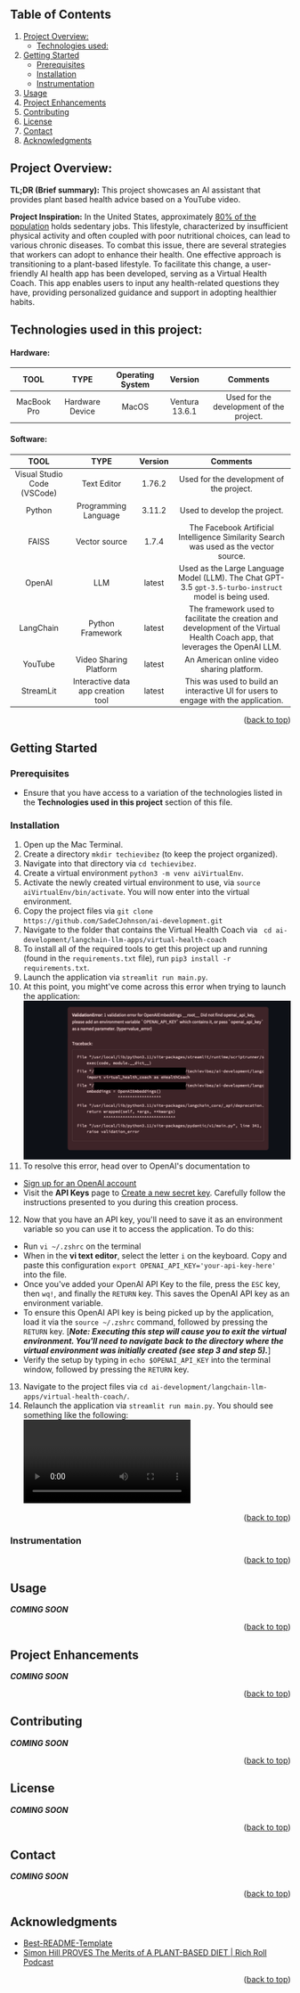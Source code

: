 <a name="readme-top"></a>


<!-- TABLE OF CONTENTS -->
## Table of Contents
  <ol>
    <li>
      <a href="#about-the-project">Project Overview:</a>
      <ul>
        <li><a href="#built-with">Technologies used:</a></li>
      </ul>
    </li>
    <li>
      <a href="#getting-started">Getting Started</a>
      <ul>
        <li><a href="#prerequisites">Prerequisites</a></li>
        <li><a href="#installation">Installation</a></li>  
        <li><a href="#instrumentation">Instrumentation</a></li>  
      </ul>
    </li>
    <li><a href="#usage">Usage</a></li>
    <li><a href="#roadmap">Project Enhancements</a></li>
    <li><a href="#contributing">Contributing</a></li>
    <li><a href="#license">License</a></li>
    <li><a href="#contact">Contact</a></li>
    <li><a href="#acknowledgments">Acknowledgments</a></li>
  </ol>

<!-- ABOUT THE PROJECT -->
## Project Overview:

**TL;DR (Brief summary):** This project showcases an AI assistant that provides plant based health advice based on a YouTube video.



**Project Inspiration:** In the United States, approximately [80% of the population](https://thedesireddesk.com/what-percentage-of-americans-work-desk-jobs/) holds sedentary jobs. This lifestyle, characterized by insufficient physical activity and often coupled with poor nutritional choices, can lead to various chronic diseases. To combat this issue, there are several strategies that workers can adopt to enhance their health. One effective approach is transitioning to a plant-based lifestyle. To facilitate this change, a user-friendly AI health app has been developed, serving as a Virtual Health Coach. This app enables users to input any health-related questions they have, providing personalized guidance and support in adopting healthier habits.


## Technologies used in this project:

#### **Hardware:** 
| **TOOL**       | **TYPE**| **Operating System**| **Version**| **Comments**
| :----------------: | :------: |  :------: | :----: |  :----: | 
| MacBook Pro         |   Hardware Device | MacOS | Ventura 13.6.1 | Used for the development of the project.

#### **Software:**
| **TOOL**       | **TYPE**| **Version**| **Comments**
| :----------------: | :------: | :----: |  :----: | 
| Visual Studio Code (VSCode)         |   Text Editor  | 1.76.2 | Used for the development of the project.
| Python         |   Programming Language   | 3.11.2 | Used to develop the project.
| FAISS       |  Vector source | 1.7.4 | The Facebook Artificial Intelligence Similarity Search was used as the vector source.
| OpenAI         |   LLM   | latest | Used as the Large Language Model (LLM). The Chat GPT-3.5 `gpt-3.5-turbo-instruct` model is being used. 
| LangChain       |  Python Framework  | latest | The framework used to facilitate the creation and development of the Virtual Health Coach app, that leverages the OpenAI LLM.
| YouTube       |  Video Sharing Platform  | latest | An American online video sharing platform.
| StreamLit       | Interactive data app creation tool | latest | This was used to build an interactive UI for users to engage with the application.









<p align="right">(<a href="#readme-top">back to top</a>)</p>


<!-- GETTING STARTED -->
## Getting Started

### Prerequisites
- Ensure that you have access to a variation of the technologies listed in the **Technologies used in this project** section of this file.

### Installation
1. Open up the Mac Terminal.
2. Create a directory `mkdir techievibez` (to keep the project organized).
3. Navigate into that directory via `cd techievibez`.
4. Create a virtual environment `python3 -m venv aiVirtualEnv`.
5. Activate the newly created virtual environment to use, via `source aiVirtualEnv/bin/activate`. You will now enter into the virtual environment.
6. Copy the project files via `git clone https://github.com/SadeCJohnson/ai-development.git`
7. Navigate to the folder that contains the Virtual Health Coach via ` cd ai-development/langchain-llm-apps/virtual-health-coach`
8. To install all of the required tools to get this project up and running (found in the `requirements.txt` file), run `pip3 install -r requirements.txt`.
9. Launch the application via `streamlit run main.py`.
10. At this point, you might've come across this error when trying to launch the application:
![Open AI Key Required](/langchain-llm-apps/virtual-health-coach/supporting-images/OPENAI-Key-Required.png)
11. To resolve this error, head over to OpenAI's documentation to 
  * [Sign up for an OpenAI account](https://platform.openai.com/signup)
  * Visit the **API Keys** page to [Create a new secret key](https://platform.openai.com/account/api-keys). Carefully follow the instructions presented to you during this creation process.
12. Now that you have an API key, you'll need to save it as an environment variable so you can use it to access the application. To do this:
  * Run `vi ~/.zshrc` on the terminal
  * When in the **vi text editor**, select the letter `i` on the keyboard. Copy and paste this configuration `export OPENAI_API_KEY='your-api-key-here'` into the file.
  * Once you've added your OpenAI API Key to the file, press the `ESC` key, then `wq!`, and finally the `RETURN` key. This saves the OpenAI API key as an environment variable.
  * To ensure this OpenAI API key is being picked up by the application, load it via the `source ~/.zshrc` command, followed by pressing the `RETURN` key. [***Note: Executing this step will cause you to exit the virtual environment. You'll need to navigate back to the directory where the virtual environment was initially created  (see step 3 and step 5).***]
  * Verify the setup by typing in `echo $OPENAI_API_KEY` into the terminal window, followed by pressing the `RETURN` key. 
13. Navigate to the project files via `cd ai-development/langchain-llm-apps/virtual-health-coach/`.
14. Relaunch the application via `streamlit run main.py`. You should see something like the following:
![Virtual Health Coach Demo](/langchain-llm-apps/virtual-health-coach/supporting-images/Virtual-Health-Coach-Demo.mov)

<p align="right">(<a href="#readme-top">back to top</a>)</p>

### Instrumentation
<p align="right">(<a href="#readme-top">back to top</a>)</p>


<!-- USAGE EXAMPLES -->
## Usage
***COMING SOON***
<p align="right">(<a href="#readme-top">back to top</a>)</p>


<!-- Project Enhancements -->
## Project Enhancements
***COMING SOON***
<p align="right">(<a href="#readme-top">back to top</a>)</p>


<!-- Contributing -->
## Contributing
***COMING SOON***
<p align="right">(<a href="#readme-top">back to top</a>)</p>


<!-- License -->
## License
***COMING SOON***
<p align="right">(<a href="#readme-top">back to top</a>)</p>

<!-- Contact -->
## Contact
***COMING SOON***
<p align="right">(<a href="#readme-top">back to top</a>)</p>









<!-- ACKNOWLEDGMENTS -->
## Acknowledgments


* [Best-README-Template](https://github.com/othneildrew/Best-README-Template/tree/master)
* [Simon Hill PROVES The Merits of A PLANT-BASED DIET | Rich Roll Podcast](https://www.youtube.com/watch?v=a3PjNwXd09M)
<p align="right">(<a href="#readme-top">back to top</a>)</p>
